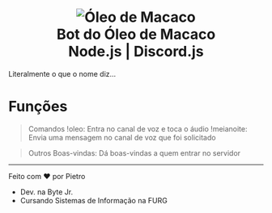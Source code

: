 <h1 align="center">
    <img alt="Óleo de Macaco" src="https://i.ytimg.com/vi/Csdg0lQhA5I/hqdefault.jpg"/>
    <br>
    Bot do Óleo de Macaco
    <br>
    Node.js | Discord.js
</h1>

Literalmente o que o nome diz...

# Funções
> Comandos
!oleo: Entra no canal de voz e toca o áudio
!meianoite: Envia uma mensagem no canal de voz que foi solicitado

> Outros
Boas-vindas: Dá boas-vindas a quem entrar no servidor

---

Feito com :heart: por Pietro
- Dev. na Byte Jr.
- Cursando Sistemas de Informação na FURG